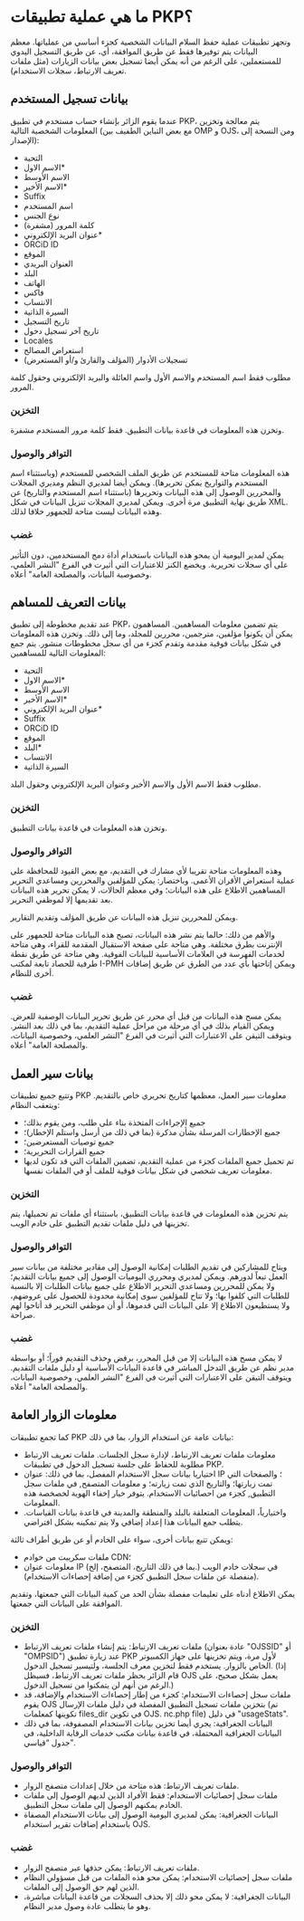# ما هي عملية تطبيقات PKP؟


وتجهز تطبيقات عملية حفظ السلام البيانات الشخصية كجزء أساسي من عملياتها. معظم البيانات يتم توفيرها فقط عن طريق الموافقة، أي، عن طريق التسجيل اليدوي للمستعملين، على الرغم من أنه يمكن أيضا تسجيل بعض بيانات الزيارات (مثل ملفات تعريف الارتباط، سجلات الاستخدام).

## بيانات تسجيل المستخدم
عندما يقوم الزائر بإنشاء حساب مستخدم في تطبيق PKP، يتم معالجة وتخزين المعلومات الشخصية التالية (مع بعض التباين الطفيف بين OMP و OJS، ومن النسخة إلى الإصدار):

- التحية
- الاسم الاول*
- الاسم الأوسط
- الاسم الأخير*
- Suffix
- اسم المستخدم
- نوع الجنس
- كلمة المرور (مشفرة)
- عنوان البريد الإلكتروني*
- ORCiD ID
- الموقع
- العنوان البريدي
- البلد
- الهاتف
- فاكس
- الانتساب
- السيرة الذاتية
- تاريخ التسجيل
- تاريخ آخر تسجيل دخول
- Locales
- استعراض المصالح
- تسجيلات الأدوار (المؤلف والقارئ و/أو المستعرض)

مطلوب فقط اسم المستخدم والاسم الأول واسم العائلة والبريد الإلكتروني وحقول كلمة المرور.

### التخزين

وتخزن هذه المعلومات في قاعدة بيانات التطبيق. فقط كلمة مرور المستخدم مشفرة.

### التوافر والوصول
هذه المعلومات متاحة للمستخدم عن طريق الملف الشخصي للمستخدم (وباستثناء اسم المستخدم والتواريخ يمكن تحريرها). ويمكن أيضا لمديري النظم ومديري المجلات والمحررين الوصول إلى هذه البيانات وتحريرها (باستثناء اسم المستخدم والتاريخ) عن طريق نهاية التطبيق مرة أخرى. ويمكن لمديري المجلات تنزيل البيانات في شكل XML. وهذه البيانات ليست متاحة للجمهور خلافا لذلك.

### غضب
يمكن لمدير اليومية أن يمحو هذه البيانات باستخدام أداة دمج المستخدمين، دون التأثير على أي سجلات تحريرية. ويخضع الكنز للاعتبارات التي أثيرت في الفرع "النشر العلمي، وخصوصية البيانات، والمصلحة العامة" أعلاه.

## بيانات التعريف للمساهم

عند تقديم مخطوطة إلى تطبيق PKP، يتم تضمين معلومات المساهمين. المساهمون يمكن أن يكونوا مؤلفين، مترجمين، محررين للمجلد، وما إلى ذلك. وتخزن هذه المعلومات في شكل بيانات فوقية مقدمة وتقدم كجزء من أي سجل مخطوطات منشور. يتم جمع المعلومات التالية للمساهمين:

- التحية
- الاسم الاول*
- الاسم الأوسط
- الاسم الأخير*
- عنوان البريد الإلكتروني*
- Suffix
- ORCiD ID
- الموقع
- البلد*
- الانتساب
- السيرة الذاتية

مطلوب فقط الاسم الأول والاسم الأخير وعنوان البريد الإلكتروني وحقول البلد.

### التخزين

وتخزن هذه المعلومات في قاعدة بيانات التطبيق.

### التوافر والوصول

وهذه المعلومات متاحة تقريبا لأي مشارك في التقديم، مع بعض القيود للمحافظة على عملية استعراض الأقران الأعمى. وباختصار: يمكن للمؤلفين والمحررين ومساعدي التحرير المساهمين الاطلاع على هذه البيانات؛ وفي معظم الحالات، لا يمكن تحرير هذه البيانات بعد تقديمها إلا لموظفي التحرير.

ويمكن للمحررين تنزيل هذه البيانات عن طريق المؤلف وتقديم التقارير.

والأهم من ذلك: حالما يتم نشر هذه البيانات، تصبح هذه البيانات متاحة للجمهور على الإنترنت بطرق مختلفة. وهي متاحة على صفحة الاستقبال المقدمة للقراء، وهي متاحة لخدمات الفهرسة في العلامات الأساسية للبيانات الفوقية. وهي متاحة عن طريق نقطة طرفية للحصاد تابعة لمكتب I-PMH ويمكن إتاحتها بأي عدد من الطرق عن طريق إضافات أخرى للنظام.

### غضب

يمكن مسح هذه البيانات من قبل أي محرر عن طريق تحرير البيانات الوصفية للعرض. ويمكن القيام بذلك في أي مرحلة من مراحل عملية التقديم، بما في ذلك بعد النشر. ويتوقف التيقن على الاعتبارات التي أثيرت في الفرع "النشر العلمي، وخصوصية البيانات، والمصلحة العامة" أعلاه.

## بيانات سير العمل

وتتبع جميع تطبيقات PKP معلومات سير العمل، معظمها كتاريخ تحريري خاص بالتقديم. ويتعقب النظام:

- جميع الإجراءات المتخذة بناء على طلب، ومن يقوم بذلك؛
- جميع الإخطارات المرسلة بشأن مذكرة (بما في ذلك من أرسل واستلم الإخطار)؛
- جميع توصيات المستعرضين؛
- جميع القرارات التحريرية؛
- تم تحميل جميع الملفات كجزء من عملية التقديم، تضمين الملفات التي قد تكون لديها معلومات تعريف شخصي في شكل بيانات فوقية للملف أو في الملفات نفسها.

### التخزين

يتم تخزين هذه المعلومات في قاعدة بيانات التطبيق، باستثناء أي ملفات تم تحميلها، يتم تخزينها في دليل ملفات تقديم التطبيق على خادم الويب.

### التوافر والوصول

ويتاح للمشاركين في تقديم الطلبات إمكانية الوصول إلى مقادير مختلفة من بيانات سير العمل تبعاً لدورهم. ويمكن لمديري ومحرري اليوميات الوصول إلى جميع بيانات التقديم؛ ولا يمكن للمحررين ومساعدي التحرير الاطلاع على جميع بيانات الطلبات إلا بالنسبة للطلبات التي كلفوا بها؛ ولا تتاح للمؤلفين سوى إمكانية محدودة للحصول على عروضهم، ولا يستطيعون الاطلاع إلا على البيانات التي قدموها، أو أن موظفي التحرير قد أتاحوا لهم صراحة.

### غضب

لا يمكن مسح هذه البيانات إلا من قبل المحرر، برفض وحذف التقديم فوراً؛ أو بواسطة مدير نظم عن طريق التدخل المباشر في قاعدة البيانات الأساسية أو دليل ملفات التقديم. ويتوقف التيقن على الاعتبارات التي أثيرت في الفرع "النشر العلمي، وخصوصية البيانات، والمصلحة العامة" أعلاه.

## معلومات الزوار العامة

كما تجمع تطبيقات PKP بيانات عامة عن استخدام الزوار، بما في ذلك:

- معلومات ملفات تعريف الارتباط، لإدارة سجل الجلسات. ملفات تعريف الارتباط مطلوبة للحفاظ على جلسة تسجيل الدخول في تطبيقات PKP.
- اختياريا بيانات سجل الاستخدام المفصل، بما في ذلك: عنوان IP ؛ والصفحات التي تمت زيارتها؛ والتاريخ الذي تمت زيارته؛ و معلومات المتصفح, في ملفات سجل التطبيق, كجزء من احصائيات الاستخدام. يتوفر خيار إخفاء الهوية لخصخصة هذه المعلومات.
- واختيارياً، المعلومات المتعلقة بالبلد والمنطقة والمدينة في قاعدة بيانات القياسات. يتطلب جمع البيانات هذا إعداد إضافي ولا يتم تمكينه بشكل افتراضي.

ويمكن تتبع بيانات أخرى، سواء على الخادم أو عن طريق أطراف ثالثة:

- ملفات سكريبت من خوادم CDN؛
- معلومات عنوان IP (بما في ذلك التاريخ، المتصفح، إلخ.) في سجلات خادم الويب (منفصلة عن ملفات سجل التطبيق كجزء من إضافة إحصاءات الاستخدام).

يمكن الاطلاع أدناه على تعليمات مفصلة بشأن الحد من كمية البيانات التي جمعتها، وتقديم الموافقة على البيانات التي جمعتها.

### التخزين

- ملفات تعريف الارتباط: يتم إنشاء ملفات تعريف الارتباط (عادة بعنوان "OJSSID" أو "OMPSID") عند زيارة تطبيق PKP لأول مرة، ويتم تخزينها على جهاز الكمبيوتر الخاص بالزوار. يستخدم فقط لتخزين معرف الجلسة، ولتيسير تسجيل الدخول. (إذا قام الزائر بحظر ملفات تعريف الارتباط، فسيظل OJS يعمل بشكل صحيح، على الرغم من أنهم لن يتمكنوا من تسجيل الدخول.)
- ملفات سجل إحصاءات الاستخدام: كجزء من إطار إحصاءات الاستخدام والإضافة، قد يقوم OJS بتخزين ملفات تسجيل التطبيق المفصلة في دليل ملفات الإرسال (تم تكوينها كمعلمات files_dir في تكوين OJS. nc.php file) في دليل "usageStats".
- البيانات الجغرافية: يجري أيضا تخزين بيانات الاستخدام المصفوفة، بما في ذلك البيانات الجغرافية المحتملة، في قاعدة بيانات مكتب خدمات الرقابة الداخلية، في جدول “قياسي”.

### التوافر والوصول

- ملفات تعريف الارتباط: هذه متاحة من خلال إعدادات متصفح الزوار.
- ملفات سجل إحصائيات الاستخدام: فقط الأفراد الذين لديهم الوصول إلى ملفات الخادم يمكنهم الوصول إلى ملفات سجل التطبيق.
- البيانات الجغرافية: يمكن لمديري اليومية الوصول إلى بيانات الاستخدام المصفاة باستخدام إضافات تقرير استخدام OJS.

### غضب

- ملفات تعريف الارتباط: يمكن حذفها عبر متصفح الزوار.
- ملفات سجل إحصائيات الاستخدام: يمكن محو هذه الملفات من قبل مسؤولي النظام الذين لهم حق الوصول إلى الملفات.
- البيانات الجغرافية: لا يمكن محو ذلك إلا بحذف السجلات من قاعدة البيانات مباشرة، وهو ما يتطلب عادة وصول مدير النظام.
